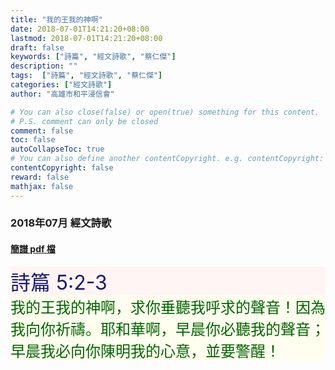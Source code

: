 ```yaml
---
title: "我的王我的神啊"
date: 2018-07-01T14:21:20+08:00
lastmod: 2018-07-01T14:21:20+08:00
draft: false
keywords: ["詩篇", "經文詩歌", "蔡仁傑"]
description: ""
tags:  ["詩篇", "經文詩歌", "蔡仁傑"]
categories: ["經文詩歌"]
author: "高雄市和平浸信會"

# You can also close(false) or open(true) something for this content.
# P.S. comment can only be closed
comment: false
toc: false
autoCollapseToc: true
# You can also define another contentCopyright. e.g. contentCopyright: "This is another copyright."
contentCopyright: false
reward: false
mathjax: false
---
```


### 2018年07月 經文詩歌

#### [簡譜 pdf 檔](/pdf-h/h201807.pdf "我的王我的神啊")

<div style="background-color:#FFF5F5"><font size="6", color="#191970">
詩篇 5:2-3
</font>
</div>

<div style="background-color:#FFFEEF"><font size="5", color="#006400">
我的王我的神啊，求你垂聽我呼求的聲音！因為我向你祈禱。耶和華啊，早晨你必聽我的聲音；早晨我必向你陳明我的心意，並要警醒！
</font>
</div>